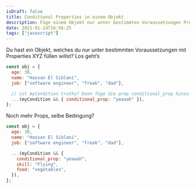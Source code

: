 ```yaml
---
isDraft: false
title: Conditional Properties in einem Objekt
description: Füge einem Objekt nur unter bestimmten Voraussetzungen Properties hinzu.
date: 2021-01-24T16:56:25
tags: ["javascript"]
---
```


Du hast ein Objekt, welches du nur unter bestimmten Voraussetzungen mit Properties XYZ füllen willst? Los geht’s

```javascript
const obj = {
  age: 30,
  name: "Hassan El Siblani",
  job: ["software engineer", "freak", "dad"],

  // ist myCondition truthy? Dann füge die prop conditional_prop hinzu!
  ...(myCondition && { conditional_prop: "yeaaah" }),
};
```

Noch mehr Props, selbe Bedingung?

```javascript
const obj = {
  age: 30,
  name: "Hassan El Siblani",
  job: ["software engineer", "freak", "dad"],

  ...(myCondition && {
    conditional_prop: "yeaaah",
    skill: "Flying",
    food: "vegetables",
  }),
};
```
